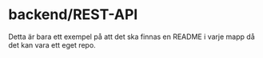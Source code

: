 # backend/REST-API

Detta är bara ett exempel på att det ska finnas en README i varje mapp då det kan vara ett eget repo.
